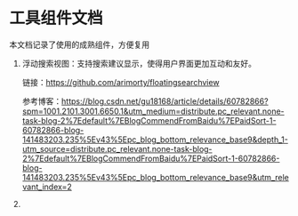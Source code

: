 # 工具组件文档

本文档记录了使用的成熟组件，方便复用

1. 浮动搜索视图：支持搜索建议显示，使得用户界面更加互动和友好。

   链接：https://github.com/arimorty/floatingsearchview

   参考博客：https://blog.csdn.net/gu18168/article/details/60782866?spm=1001.2101.3001.6650.1&utm_medium=distribute.pc_relevant.none-task-blog-2%7Edefault%7EBlogCommendFromBaidu%7EPaidSort-1-60782866-blog-141483203.235%5Ev43%5Epc_blog_bottom_relevance_base9&depth_1-utm_source=distribute.pc_relevant.none-task-blog-2%7Edefault%7EBlogCommendFromBaidu%7EPaidSort-1-60782866-blog-141483203.235%5Ev43%5Epc_blog_bottom_relevance_base9&utm_relevant_index=2

2. 